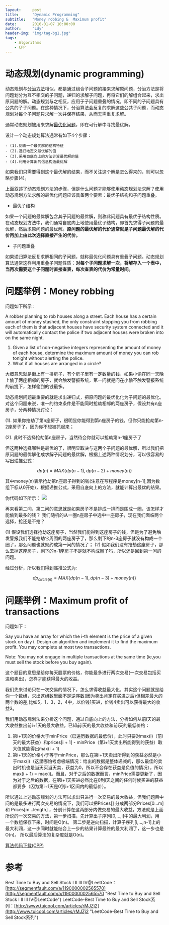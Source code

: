 ```yaml
---
layout:     post
title:      "Dynamic Programming"
subtitle:   "Money robbing &  Maximum profit"
date:       2016-01-07 10:00:00
author:     "Ldy"
header-img: "img/tag-bg1.jpg"
tags:
    - Algorithms
    - CPP
---
```


# 动态规划(dynamic programming)

动态规划与[分治方法](http://buptldy.github.io/2016/01/06/%E5%88%86%E6%B2%BB%E7%AD%96%E7%95%A5%5BDivide%20and%20Conquer%5D/)相似，都是通过组合子问题的接来求解原问题，分治方法是将问题划分为互不相交的子问题，递归的求解子问题，再将它们的解组合起来，求出原问题的解。动态规划与之相反，应用于子问题重叠的情况，即不同的子问题具有公共的子子问题。在这种情况下，分治算法会反复的求解这些公共子问题，而动态规划对每个子问题只求解一次并保存结果，从而无需重复求解。
<!--more-->
通常动态规划被用来求解[最优化问题](https://en.wikipedia.org/wiki/Optimization_problem)，即在可行解中寻找最优解。

设计一个动态规划算法通常有如下4个步骤：

	- (1).刻画一个最优解的结构特征
	- (2).递归地定义最优解的值
	- (3).采用自底向上的方法计算最优解的值
	- (4).利用计算出的信息构造最优解

如果我们只需要得到这个最优解的结果，而不关注这个解是怎么得来的，则可以忽略步骤(4)。

上面叙述了动态规划方法的步骤，但是什么问题才能够使用动态规划法求解？使用动态规划方法求解的最优化问题应该具备两个要素：最优子结构和子问题重叠。

- 最优子结构

如果一个问题的最优解包含其子问题的最优解，则称此问题具有最优子结构性质。在动态规划方法中，我们通常自底向上地使用最优子结构，即首先求得子问题的最优解，然后求原问题的最优解。**原问题的最优解的代价通常就是子问题最优解的代价再加上由此次选择直接产生的代价。**

- 子问题重叠

如果递归算法反复求解相同的子问题，就称最优化问题具有重叠子问题。动态规划算法通常这样利用重叠子问题性质：**对每个子问题求解一次，将解存入一个表中，当再次需要这个子问题时直接查表，每次查表的代价为常量时间。**

# 问题举例：Money robbing

问题如下所示：

A robber planning to rob houses along a street. Each house has a certain amount of money stashed, the only constraint stopping you from robbing each of them is that adjacent houses have security system connected and it will automatically contact the police if two adjacent houses were broken into on the same night.

1. Given a list of non-negative integers representing the amount of money of each house, determine the maximum amount of money you can rob tonight without alerting the police.
2. What if all houses are arranged in a circle?

大概意思就是街上有一排房子，有个房子里有一定数量的钱，如果小偷在同一天晚上偷了两座相邻的房子，就会触发警报系统，第一问就是问在小偷不触发警报系统的前提下，怎样偷到的钱最多。

动态规划问题最重要的就是求出递归式，把原问题的最优化化为子问题的最优化。对这个问题来说，唯一的约束条件是不能同时抢劫相邻的两座房子，假设共有n座房子，分两种情况讨论：

(1). 如果你抢劫了第n座房子，很明显你能得到第n座房子的钱，但你只能抢劫第n-2座房子了，因为你不想被抓起来；

(2). 此时不选择抢劫第n座房子，当然待会你就可以抢劫第n-1座房子了

但这两种选择哪种是最优的了，很明显取决与这两个子问题的最优解，所以我们把原问题的最优解化成求解子问题的最优解，根据上述两种情况划分，可以很容易的写出递推公式：

$$dp(n)=MAX\{dp(n-1),dp(n-2)+money(n)\}$$

其中money(n)表示抢劫第n座房子得到的钱(注意在写程序是money[n-1],因为数组下标从0开始)，根据递推公式，采用自底向上的方法，就能计算出最优的结果。

伪代码如下所示：
![](http://i.imgur.com/MW11e6T.png)

再来看第二问，第二问的意思就是如果房子不是排成一排而是围成一圈，该怎样才能偷到最多的钱？
我们随机的从一圈n座房子中选中一座房子，现在我们面临两个选择，抢还是不抢？

(1) 假设我们选择抢劫这座房子，当然我们能得到这座房子的钱，但是为了避免触发警报我们不能抢劫它周围的两座房子了，那么剩下的n-3座房子就没有构成一个圈了，那么问题也就规约成第一问的情况了；
(2) 假如我们没有抢劫这座房子，那么去掉这座房子，剩下的n-1座房子不是就不构成圈了吗，所以还是回到第一问的问题。

经过分析，所以我们得到递推公式为:

$$dp_{circle(n)}=MAX\{dp(n-1),dp(n-3)+money(n)\}$$


# 问题举例：Maximum profit of transactions

问题如下：

Say you have an array for which the i-th element is the price of a given stock on day i.
Design an algorithm and implement it to find the maximum profit. You may complete at most two transactions.

Note: You may not engage in multiple transactions at the same time (ie,you must sell the stock before you buy again).

这个题目的意思是给你每天股票的价格，你能最多进行两次交易(一次交易包括买进和卖出)，怎样才能获得最大的收益。

我们先来讨论只在一次交易的情况下，怎么求得收益最大化，其实这个问题就是给你一个数组，求出这组数里面不是[逆序数](http://buptldy.github.io/2016/01/06/%E5%88%86%E6%B2%BB%E7%AD%96%E7%95%A5%5BDivide%20and%20Conquer%5D/)(因为卖出肯定在买进之后)但相差最大的两个数的差,比如5，1，3，2，4中，以价钱1买进，价钱4卖出可以获得最大的收益3。

我们用动态规划法来分析这个问题，通过自底向上的方法，分析如何从前i天的最大收益推出前i+1天的最大收益，已知前i天的最大收益和前i天的最低价格：

1. 第i+1天的价格大于minPrice（已遍历数据的最低价），此时只要对max(i)（前i天的最大获益）和prices[i + 1] - minPrice（第i+1天卖出所能得到的获益）取大值就能得出max(i + 1)
2. 第i+1天的价格小于等于minPrice，那么在第i+1天卖出所得到的获益必然是小于max(i)（这里哪怕考虑极端情况：给出的数据是整体递减的，那么最佳的卖出时机也是当天买当天卖，获益为0，所以不会存在获益是负值的情况），所以max(i + 1) = max(i)。而且，对于之后的数据而言，minPrice需要更新了，因为对于之后的数据，在第i+1天买进必然比在0到i天之间的任何时候买进的获益都要多（因为第i+1天是0到i+1区间内的最低价）。

所以通过上述动态规划的方法可以求出只进行一次交易的最大收益，但我们题目中问的是最多进行两次交易的情况下，我们可以把Prices[] 分成两部分Prices[0...m] 和 Prices[m...length]  ，分别计算在这两部分内做交易的最大收益，方法就是上面所说的一次交易的方法，第一步扫描，先计算出子序列[0,...,i]中的最大利润，用一个数组保存下来，时间是O(n)。 第二步是逆向扫描，计算子序列[i,...,n-1]上的最大利润，这一步同时就能结合上一步的结果计算最终的最大利润了，这一步也是O(n)。 所以最后算法的复杂度就是O(n)。

[算法代码下载(CPP)](https://github.com/BUPTLdy/Algorithms/tree/master/Maximum%20profit%20of%20transactions)


# 参考

Best Time to Buy and Sell Stock I II III IV@LeetCode：[http://segmentfault.com/a/1190000002565570](http://segmentfault.com/a/1190000002565570 "Best Time to Buy and Sell Stock I II III IV@LeetCode")
LeetCode-Best Time to Buy and Sell Stock系列：[http://www.tuicool.com/articles/rMJZj2](http://www.tuicool.com/articles/rMJZj2 "LeetCode-Best Time to Buy and Sell Stock系列")
